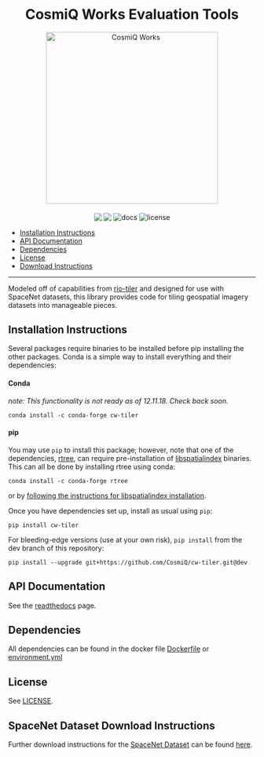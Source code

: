 <h1 align="center">CosmiQ Works Evaluation Tools</h1>
<p align="center">
<a href="http://www.cosmiqworks.org"><img src="http://www.cosmiqworks.org/wp-content/uploads/2016/02/cropped-CosmiQ-Works-Logo_R_RGB.png" width="350" alt="CosmiQ Works"></a>
<br>
<br>
<img align="center" src="https://img.shields.io/pypi/pyversions/cw-tiler.svg">
<img align="center" src="https://img.shields.io/conda/vn/conda-forge/cw-tiler.svg">
<img align="center" src="https://readthedocs.org/projects/cw-tiler/badge/" alt="docs">
<img align="center" src="https://img.shields.io/github/license/cosmiq/cw-tiler.svg" alt="license">
</p>

- [Installation Instructions](#installation-instructions)
- [API Documentation](https://cw-eval.readthedocs.io/)
- [Dependencies](#dependencies)
- [License](#license)
- [Download Instructions](#spacenet-dataset-download-instructions)
---
Modeled off of capabilities from [rio-tiler](https://github.com/mapbox/rio-tiler) and designed for use with SpaceNet datasets, this library provides code for tiling geospatial imagery datasets into manageable pieces.


## Installation Instructions
Several packages require binaries to be installed before pip installing the other packages.  Conda is a simple way to install everything and their dependencies:

#### Conda
_note: This functionality is not ready as of 12.11.18. Check back soon._
```
conda install -c conda-forge cw-tiler
```

#### pip

You may use `pip` to install this package; however, note that one of the dependencies, [rtree](https://github.com/Toblerity/rtree), can require pre-installation of [libspatialindex](https://libspatialindex.github.io/) binaries. This can all be done by installing rtree using conda:
```
conda install -c conda-forge rtree
```
or by [following the instructions for libspatialindex installation](https://libspatialindex.github.io/).

Once you have dependencies set up, install as usual using `pip`:
```
pip install cw-tiler
```
For bleeding-edge versions (use at your own risk), `pip install` from the dev branch of this repository:
```
pip install --upgrade git+https://github.com/CosmiQ/cw-tiler.git@dev
```
## API Documentation
See the [readthedocs](https://cw-tiler.readthedocs.io/) page.

## Dependencies
All dependencies can be found in the docker file [Dockerfile](./Dockerfile) or
[environment.yml](./environment.yml)

## License
See [LICENSE](./LICENSE.txt).

## SpaceNet Dataset Download Instructions
Further download instructions for the [SpaceNet Dataset](https://github.com/SpaceNetChallenge/utilities/tree/master/content/download_instructions) can be found [here](https://github.com/SpaceNetChallenge/utilities/tree/master/content/download_instructions).
